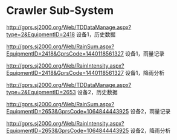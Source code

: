 # Crawler Sub-System

http://gprs.sj2000.org/Web/TDDataManage.aspx?type=2&EquipmentID=2418  设备1，历史数据

http://gprs.sj2000.org/Web/RainSum.aspx?EquipmentID=2418&GprsCode=1440118561327 设备1，雨量记录

http://gprs.sj2000.org/Web/RainIntensity.aspx?EquipmentID=2418&GprsCode=1440118561327 设备1，降雨分析

http://gprs.sj2000.org/Web/TDDataManage.aspx?type=2&EquipmentID=2653 设备2，历史数据

http://gprs.sj2000.org/Web/RainSum.aspx?EquipmentID=2653&GprsCode=1064844443925 设备2，雨量记录

http://gprs.sj2000.org/Web/RainIntensity.aspx?EquipmentID=2653&GprsCode=1064844443925 设备2，降雨分析





